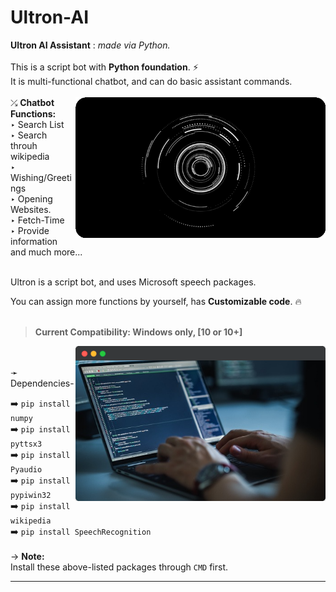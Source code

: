 # Ultron-AI
**Ultron AI Assistant** : *made via Python.*
<br>
<br>
This is a script bot with **Python foundation**. ⚡ <br>
It is multi-functional chatbot, and can do basic assistant commands. <br>
<br>
<img align="right" alt="Coding" width="400" src="https://raw.githubusercontent.com/Xenometon/Ultron-AI/main/Hud_Ultron-AI.gif">
⤰ **Chatbot Functions:**
<br>
 ‣ Search List
<br>
 ‣ Search throuh wikipedia
<br>
 ‣ Wishing/Greetings
<br>
 ‣ Opening Websites.
<br>
 ‣ Fetch-Time
<br>
 ‣ Provide information
<br>
  and much more...


<br>
Ultron is a script bot, and uses Microsoft speech packages.
<br>

You can assign more functions by yourself, has **Customizable code**.  🔥
<br>
<br>
> **Current Compatibility: Windows only, [10 or 10+]**

<img align="right" alt="Coding" width="400" src="https://raw.githubusercontent.com/Xenometon/Config-Files/1183a3d281f9acb82f8ea3a9ae06cb0d3fb585c8/src3.png">
<br>
<br>
➛ Dependencies-   

➡️ `pip install numpy`             <br>
➡️ `pip install pyttsx3`           <br> 
➡️ `pip install Pyaudio`           <br>
➡️ `pip install pypiwin32`         <br> 
➡️ `pip install wikipedia`         <br>
➡️ `pip install SpeechRecognition` 
<br>
<br>
-> **Note:**
<br>
Install these above-listed packages through `CMD` first.
<br>

-----------------

